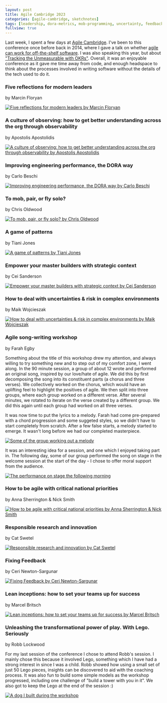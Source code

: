 ```yaml
---
layout: post
title: Agile Cambridge 2023
categories: [agile-cambridge, sketchnotes]
tags: [leadership, dora-metrics, mob-programming, uncertainty, feedback]
fullview: true
---
```


Last week, I spent a few days at [Agile Cambridge](https://agilecambridge.net). I've been to this conference once before back in 2014, where I gave a talk on whether [agile can work for off-the-shelf software](https://www.infoq.com/presentations/agile-off-the-shelf/). I was also speaking this year, but about ["Tracking the Unmeasurable with OKRs"](https://blog.adrianbanks.co.uk/agile-cambridge). Overall, it was an enjoyable conference as it gave me time away from code, and enough headspace to think about the processes involved in writing software without the details of the tech used to do it.


### Five reflections for modern leaders
by Marcin Floryan
[<i class="fa fa-globe fa-lg" title="Website"></i>](https://marcin.floryan.pl)
[<i class="fa fa-brands fa-x-twitter fa-lg" title="X"></i>](https://x.com/mfloryan)
[<i class="fa fa-brands fa-mastodon fa-lg" title="Mastodon"></i>](https://mstdn.social/@mfloryan)

[![Five reflections for modern leaders by Marcin Floryan][1]][1]


### A culture of observing: how to get better understanding across the org through observability
by Apostolis Apostolidis
[<i class="fa fa-globe fa-lg" title="Website"></i>](https://www.toli.io)
[<i class="fa fa-brands fa-x-twitter fa-lg" title="X"></i>](https://x.com/apostolis09)
[<i class="fa fa-brands fa-slideshare fa-lg" title="Slides"></i>](https://github.com/Apostolos-Daniel/slides/blob/main/2023-agile-cambridge/a-culture-of-observing.pdf)

[![A culture of observing: how to get better understanding across the org through observability by Apostolis Apostolidis][2]][2]


### Improving engineering performance, the DORA way
by Carlo Beschi
[<i class="fa fa-brands fa-x-twitter fa-lg" title="X"></i>](https://x.com/carloz)

[![Improving engineering performance, the DORA way by Carlo Beschi][3]][3]


### To mob, pair, or fly solo?
by Chris Oldwood
[<i class="fa fa-globe fa-lg" title="Website"></i>](https://chrisoldwood.blogspot.com)
[<i class="fa fa-brands fa-x-twitter fa-lg" title="X"></i>](https://x.com/chrisoldwood)

[![To mob, pair, or fly solo? by Chris Oldwood][4]][4]


### A game of patterns
by Tiani Jones
[<i class="fa fa-brands fa-x-twitter fa-lg" title="X"></i>](https://x.com/tiani_original)

[![A game of patterns by Tiani Jones][5]][5]


### Empower your master builders with strategic context
by Cei Sanderson
[<i class="fa fa-globe fa-lg" title="Website"></i>]()
[<i class="fa fa-brands fa-x-twitter fa-lg" title="X"></i>](https://x.com/ceiussandicus)
[<i class="fa fa-brands fa-youtube fa-lg" title="YouTube"></i>](https://www.youtube.com/watch?v=U5F4Ogx7Fu8)

[![Empower your master builders with strategic context by Cei Sanderson][6]][6]


### How to deal with uncertainties & risk in complex environments
by Maik Wojcieszak
[<i class="fa fa-globe fa-lg" title="Website"></i>](https://www.getnext-it.com/en/next-levelbusiness-agility/)
[<i class="fa fa-brands fa-x-twitter fa-lg" title="X"></i>](https://x.com/tmlsoftware)

[![How to deal with uncertainties & risk in complex environments by Maik Wojcieszak][7]][7]


### Agile song-writing workshop
by Farah Egby

Something about the title of this workshop drew my attention, and always willing to try something new and to step out of my comfort zone, I went along. In the 90 minute session, a group of about 12 wrote and performed an original song, inspired by our love/hate of agile. We did this by first decomposing the song into its constituent parts (a chorus and three verses). We collectively worked on the chorus, which would have an uplifting feel to highlight the positives of agile. We then split into three groups, where each group worked on a different verse. After several minutes, we rotated to iterate on the verse created by a different group. We did this again until each group had worked on all three verses.

It was now time to put the lyrics to a melody. Farah had come pre-prepared with a chord progression and some suggeted styles, so we didn't have to start completely from scratch. After a few false starts, a melody started to emerge. It wasn't long before we had our completed masterpiece.

[![Some of the group working out a melody][8]][8]

It was an interesting idea for a session, and one which I enjoyed taking part in. The following day, some of our group performed the song on stage in the welcome session at the start of the day - I chose to offer moral support from the audience.

[![The performance on stage the following morning][9]][9]


### How to be agile with critical national priorities
by Anna Sherrington & Nick Smith
[<i class="fa fa-brands fa-x-twitter fa-lg" title="X"></i>](https://x.com/twitrnick)
[<i class="fa fa-brands fa-mastodon fa-lg" title="Mastodon"></i>](https://mastodon.me.uk/@mastonick)

[![How to be agile with critical national priorities by Anna Sherrington & Nick Smith][10]][10]


### Responsible research and innovation
by Cat Swetel
[<i class="fa fa-brands fa-x-twitter fa-lg" title="X"></i>](https://x.com/CatSwetel)
[<i class="fa fa-brands fa-mastodon fa-lg" title="Mastodon"></i>](https://mastodon.social/@CatSwetel)

[![Responsible research and innovation by Cat Swetel][11]][11]


### Fixing Feedback
by Ceri Newton-Sargunar
[<i class="fa fa-brands fa-x-twitter fa-lg" title="X"></i>](https://x.com/HotCupOfTeaPls)

[![Fixing Feedback by Ceri Newton-Sargunar][12]][12]


### Lean inceptions: how to set your teams up for success
by Marcel Britsch
[<i class="fa fa-brands fa-vimeo fa-lg" title="Vimeo"></i>](https://vimeo.com/738990352)

[![Lean inceptions: how to set your teams up for success by Marcel Britsch][13]][13]


### Unleashing the transformational power of play. With Lego. Seriously
by Robb Lockwood
[<i class="fa fa-globe fa-lg" title="Website"></i>](https://www.atticushunter.co.uk)
[<i class="fa fa-brands fa-x-twitter fa-lg" title="X"></i>](https://x.com/robblockwood)

For my last session of the conference I chose to attend Robb's session. I mainly chose this because it involved Lego, something which I have had a strong interest in since I was a child. Robb showed how using a small set of just 50 Lego pieces, insights can be discovered to aid with the coaching process. It was also fun to build some simple models as the workshop progressed, including one challenge of "build a tower with you in it". We also got to keep the Lego at the end of the session :)

[![A dog I built during the workshop][14]][14]


  [1]: /assets/media/images/2023/10/five-reflections-for-modern-leaders-marcin-floryan.jpg#img-sketchnote
  [2]: /assets/media/images/2023/10/a-culture-of-observing-how-to-get-better-understanding-across-the-org-through-observability-apostolis-apostolidis.jpg#img-sketchnote
  [3]: /assets/media/images/2023/10/improving-engineering-performance-the-dora-way-carlo-beschi.jpg#img-sketchnote
  [4]: /assets/media/images/2023/10/to-mob-pair-or-fly-solo-chris-oldwood.jpg#img-sketchnote
  [5]: /assets/media/images/2023/10/a-game-of-patterns-tiani-jones.jpg#img-sketchnote
  [6]: /assets/media/images/2023/10/empower-your-master-builders-with-strategic-context-cei-sanderson.jpg#img-sketchnote
  [7]: /assets/media/images/2023/10/how-to-deal-with-uncertainties-and-risk-in-complex-environments-maik-wojcieszak.jpg#img-sketchnote
  [8]: /assets/media/images/2023/10/agile-song-rehearsal.jpg#img-sketchnote
  [9]: /assets/media/images/2023/10/agile-song-performance.jpg#img-sketchnote
  [10]: /assets/media/images/2023/10/how-to-be-agile-with-critical-national-priorities-anna-sherrington-nick-smith.jpg#img-sketchnote
  [11]: /assets/media/images/2023/10/responsible-research-and-innovation-cat-swetel.jpg#img-sketchnote
  [12]: /assets/media/images/2023/10/fixing-feedback-ceri-newton-sargunar.jpg#img-sketchnote
  [13]: /assets/media/images/2023/10/lean-inceptions-how-to-set-your-teams-up-for-success-marcel-britsch.jpg#img-sketchnote
  [14]: /assets/media/images/2023/10/norman-the-lego-dog.jpg#img-sketchnote
